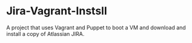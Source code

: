 # Jira-Vagrant-Instsll
A project that uses Vagrant and Puppet to boot a VM and download and install a copy of Atlassian JIRA.

